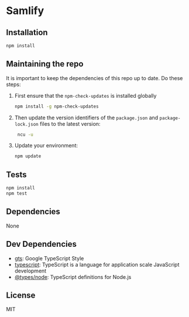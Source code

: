 # Samlify

## Installation

```bash
npm install
```

## Maintaining the repo

It is important to keep the dependencies of this repo up to date. Do these steps:
 
1. First ensure that the `npm-check-updates` is installed globally

   ```bash
   npm install -g npm-check-updates
   ```
   
2. Then update the version identifiers of the `package.json` and `package-lock.json` files to the latest version: 
    
   ```bash
    ncu -u
    ```

3. Update your environment:

    ```bash
    npm update
    ```

## Tests

```sh
npm install
npm test
```

## Dependencies

None

## Dev Dependencies

- [gts](https://ghub.io/gts): Google TypeScript Style
- [typescript](https://ghub.io/typescript): TypeScript is a language for application scale JavaScript development
- [@types/node](https://ghub.io/@types/node): TypeScript definitions for Node.js

## License

MIT
